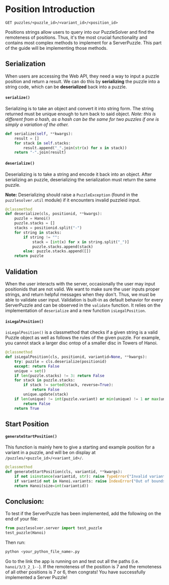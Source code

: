 # Position Introduction

```
GET puzzles/<puzzle_id>/<variant_id>/<position_id>
```
Positions strings allow users to query into our PuzzleSolver and find the remoteness of positions. Thus, it's the most crucial functionality and contains most complex methods to implement for a ServerPuzzle. This part of the guide will be implementing those methods.

## Serialization
When users are accessing the Web API, they need a way to input a puzzle position and return a result. We can do this by **serializing** the puzzle into a string code, which can be **deserialized** back into a puzzle.

#### **`serialize()`**

Serializing is to take an object and convert it into string form. The string returned must be unique enough to turn back to said object. *Note: this is different from a hash, as a hash can be the same for two puzzles if one is simply a variation of the other.*
```python
def serialize(self, **kwargs):
    result = []
    for stack in self.stacks:
        result.append("_".join(str(x) for x in stack))
    return "-".join(result)
```

#### **`deserialize()`**

Deserializing is to take a string and encode it back into an object. After serializing an puzzle, deserializing the serialization must return the same puzzle.

**Note:** Deserializing should raise a `PuzzleException` (found in the `puzzlesolver.util` module) if it encounters invalid puzzleid input.

```python
@classmethod
def deserialize(cls, positionid, **kwargs):
    puzzle = Hanoi()
    puzzle.stacks = []
    stacks = positionid.split("-")
    for string in stacks:
        if string != "":
            stack = [int(x) for x in string.split("_")]
            puzzle.stacks.append(stack)
        else: puzzle.stacks.append([])
    return puzzle
```

## Validation

When the user interacts with the server, occasionally the user may input positionids that are not valid. We want to make sure the user inputs proper strings, and return helpful messages when they don't. Thus, we must be able to validate user input. Validation is built-in as default behavior for every ServerPuzzle and can be observed in the `validate` function. It relies on the implementation of `deserialize` and a new function `isLegalPosition`.

#### **`isLegalPosition()`**

`isLegalPosition()` is a classmethod that checks if a given string is a valid Puzzle object as well as follows the rules of the given puzzle. For example, you cannot stack a larger disc ontop of a smaller disc in Towers of Hanoi.
```python
@classmethod
def isLegalPosition(cls, positionid, variantid=None, **kwargs):
    try: puzzle = cls.deserialize(positionid)
    except: return False
    unique = set()
    if len(puzzle.stacks) != 3: return False
    for stack in puzzle.stacks:
        if stack != sorted(stack, reverse=True):
            return False
        unique.update(stack)
    if len(unique) != int(puzzle.variant) or min(unique) != 1 or max(unique) != int(puzzle.variant):
        return False
    return True
```

## Start Position
#### **`generateStartPosition()`**

This function is mainly here to give a starting and example position for a variant in a puzzle, and will be on display at `/puzzles/<puzzle_id>/<variant_id>/`.
```python
@classmethod
def generateStartPosition(cls, variantid, **kwargs):
    if not isinstance(variantid, str): raise TypeError("Invalid variantid")
    if variantid not in Hanoi.variants: raise IndexError("Out of bounds variantid")
    return Hanoi(size=int(variantid))
```

## Conclusion:
To test if the ServerPuzzle has been implemented, add the following on the end of your file:
```python
from puzzlesolver.server import test_puzzle
test_puzzle(Hanoi)
```
Then run:
```bash
python <your_python_file_name>.py
```
Go to the link the app is running on and test out all the paths (i.e. `hanoi/3/3_2_1--`). If the remoteness of the position is 7 and the remoteness of all other positions is 7 or 6, then congrats! You have successfully implemented a Server Puzzle! 
